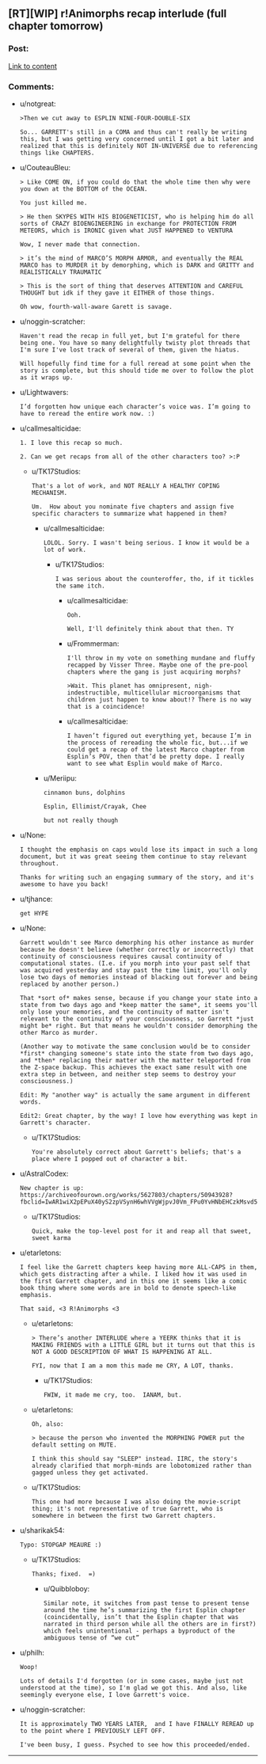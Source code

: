 ## [RT][WIP] r!Animorphs recap interlude (full chapter tomorrow)

### Post:

[Link to content](https://archiveofourown.org/works/5627803/chapters/50914795)

### Comments:

- u/notgreat:
  ```
  >Then we cut away to ESPLIN NINE-FOUR-DOUBLE-SIX

  So... GARRETT's still in a COMA and thus can't really be writing this, but I was getting very concerned until I got a bit later and realized that this is definitely NOT IN-UNIVERSE due to referencing things like CHAPTERS.
  ```

- u/CouteauBleu:
  ```
  > Like COME ON, if you could do that the whole time then why were you down at the BOTTOM of the OCEAN.

  You just killed me.

  > He then SKYPES WITH HIS BIOGENETICIST, who is helping him do all sorts of CRAZY BIOENGINEERING in exchange for PROTECTION FROM METEORS, which is IRONIC given what JUST HAPPENED to VENTURA

  Wow, I never made that connection.

  > it’s the mind of MARCO’S MORPH ARMOR, and eventually the REAL MARCO has to MURDER it by demorphing, which is DARK and GRITTY and REALISTICALLY TRAUMATIC

  > This is the sort of thing that deserves ATTENTION and CAREFUL THOUGHT but idk if they gave it EITHER of those things.

  Oh wow, fourth-wall-aware Garett is savage.
  ```

- u/noggin-scratcher:
  ```
  Haven't read the recap in full yet, but I'm grateful for there being one. You have so many delightfully twisty plot threads that I'm sure I've lost track of several of them, given the hiatus. 

  Will hopefully find time for a full reread at some point when the story is complete, but this should tide me over to follow the plot as it wraps up.
  ```

- u/Lightwavers:
  ```
  I’d forgotten how unique each character’s voice was. I’m going to have to reread the entire work now. :)
  ```

- u/callmesalticidae:
  ```
  1. I love this recap so much. 

  2. Can we get recaps from all of the other characters too? >:P
  ```

  - u/TK17Studios:
    ```
    That's a lot of work, and NOT REALLY A HEALTHY COPING MECHANISM.

    Um.  How about you nominate five chapters and assign five specific characters to summarize what happened in them?
    ```

    - u/callmesalticidae:
      ```
      LOLOL. Sorry. I wasn't being serious. I know it would be a lot of work.
      ```

      - u/TK17Studios:
        ```
        I was serious about the counteroffer, tho, if it tickles the same itch.
        ```

        - u/callmesalticidae:
          ```
          Ooh.

          Well, I'll definitely think about that then. TY
          ```

        - u/Frommerman:
          ```
          I'll throw in my vote on something mundane and fluffy recapped by Visser Three. Maybe one of the pre-pool chapters where the gang is just acquiring morphs? 

          >Wait. This planet has omnipresent, nigh-indestructible, multicellular microorganisms that children just happen to know about!? There is no way that is a coincidence!
          ```

        - u/callmesalticidae:
          ```
          I haven’t figured out everything yet, because I’m in the process of rereading the whole fic, but...if we could get a recap of the latest Marco chapter from Esplin’s POV, then that’d be pretty dope. I really want to see what Esplin would make of Marco.
          ```

    - u/Meriipu:
      ```
      cinnamon buns, dolphins

      Esplin, Ellimist/Crayak, Chee

      but not really though
      ```

- u/None:
  ```
  I thought the emphasis on caps would lose its impact in such a long document, but it was great seeing them continue to stay relevant throughout.

  Thanks for writing such an engaging summary of the story, and it's awesome to have you back!
  ```

- u/tjhance:
  ```
  get HYPE
  ```

- u/None:
  ```
  Garrett wouldn't see Marco demorphing his other instance as murder because he doesn't believe (whether correctly or incorrectly) that continuity of consciousness requires causal continuity of computational states. (I.e. if you morph into your past self that was acquired yesterday and stay past the time limit, you'll only lose two days of memories instead of blacking out forever and being replaced by another person.)

  That *sort of* makes sense, because if you change your state into a state from two days ago and *keep matter the same*, it seems you'll only lose your memories, and the continuity of matter isn't relevant to the continuity of your consciousness, so Garrett *just might be* right. But that means he wouldn't consider demorphing the other Marco as murder.

  (Another way to motivate the same conclusion would be to consider *first* changing someone's state into the state from two days ago, and *then* replacing their matter with the matter teleported from the Z-space backup. This achieves the exact same result with one extra step in between, and neither step seems to destroy your consciousness.)

  Edit: My "another way" is actually the same argument in different words.

  Edit2: Great chapter, by the way! I love how everything was kept in Garrett's character.
  ```

  - u/TK17Studios:
    ```
    You're absolutely correct about Garrett's beliefs; that's a place where I popped out of character a bit.
    ```

- u/AstralCodex:
  ```
  New chapter is up: 
  https://archiveofourown.org/works/5627803/chapters/50943928?fbclid=IwAR1wiX2pEPuX40yS2zpVSynH6whVVgWjpvJ0Vm_FPu0YvHNbEHCzkMsvd5k
  ```

  - u/TK17Studios:
    ```
    Quick, make the top-level post for it and reap all that sweet, sweet karma
    ```

- u/etarletons:
  ```
  I feel like the Garrett chapters keep having more ALL-CAPS in them, which gets distracting after a while. I liked how it was used in the first Garrett chapter, and in this one it seems like a comic book thing where some words are in bold to denote speech-like emphasis.

  That said, <3 R!Animorphs <3
  ```

  - u/etarletons:
    ```
    > There’s another INTERLUDE where a YEERK thinks that it is MAKING FRIENDS with a LITTLE GIRL but it turns out that this is NOT A GOOD DESCRIPTION OF WHAT IS HAPPENING AT ALL.

    FYI, now that I am a mom this made me CRY, A LOT, thanks.
    ```

    - u/TK17Studios:
      ```
      FWIW, it made me cry, too.  IANAM, but.
      ```

  - u/etarletons:
    ```
    Oh, also:

    > because the person who invented the MORPHING POWER put the default setting on MUTE.

    I think this should say "SLEEP" instead. IIRC, the story's already clarified that morph-minds are lobotomized rather than gagged unless they get activated.
    ```

  - u/TK17Studios:
    ```
    This one had more because I was also doing the movie-script thing; it's not representative of true Garrett, who is somewhere in between the first two Garrett chapters.
    ```

- u/sharikak54:
  ```
  Typo: STOPGAP MEAURE :)
  ```

  - u/TK17Studios:
    ```
    Thanks; fixed.  =)
    ```

    - u/Quibbloboy:
      ```
      Similar note, it switches from past tense to present tense around the time he’s summarizing the first Esplin chapter (coincidentally, isn’t that the Esplin chapter that was narrated in third person while all the others are in first?) which feels unintentional - perhaps a byproduct of the ambiguous tense of “we cut”
      ```

- u/philh:
  ```
  Woop!

  Lots of details I'd forgotten (or in some cases, maybe just not understood at the time), so I'm glad we got this. And also, like seemingly everyone else, I love Garrett's voice.
  ```

- u/noggin-scratcher:
  ```
  It is approximately TWO YEARS LATER,  and I have FINALLY REREAD up to the point where I PREVIOUSLY LEFT OFF.

  I've been busy, I guess. Psyched to see how this proceeded/ended.
  ```

---

